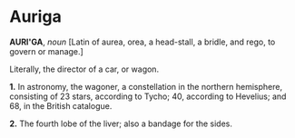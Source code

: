 # Auriga

**AURI'GA**, _noun_ \[Latin of aurea, orea, a head-stall, a bridle, and rego, to govern or manage.\]

Literally, the director of a car, or wagon.

**1.** In astronomy, the wagoner, a constellation in the northern hemisphere, consisting of 23 stars, according to Tycho; 40, according to Hevelius; and 68, in the British catalogue.

**2.** The fourth lobe of the liver; also a bandage for the sides.